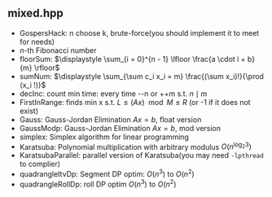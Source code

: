 <head>
	<script type="text/x-mathjax-config">
		MathJax.Hub.Config({
		  tex2jax: {
			skipTags: ['script', 'noscript', 'style', 'textarea', 'pre'],
			inlineMath: [['$','$']],
			processEscapes: true
		  }
		});
	</script>
	<script type="text/javascript" async
	  src="https://cdnjs.cloudflare.com/ajax/libs/mathjax/2.7.7/latest.js?config=TeX-MML-AM_CHTML">
	</script>
</head>

## mixed.hpp

- GospersHack: n choose k, brute-force(you should implement it to meet for needs)
- $n$-th Fibonacci number
- floorSum: $\displaystyle \sum_{i = 0}^{n - 1} \lfloor \frac{a \cdot i + b}{m} \rfloor$
- sumNum: $\displaystyle \sum_{\sum c_i x_i = m} \frac{(\sum x_i)!}{\prod (x_i !)}$
- decInc: count min time: every time --n or ++m s.t. $n \mid m$
- FirstInRange: finds min x s.t. $L \leq (A x) \mod M \leq R$ (or -1 if it does not exist)
- Gauss: Gauss-Jordan Elimination $Ax = b$, float version
- GaussModp: Gauss-Jordan Elimination $Ax = b$, mod version
- simplex: Simplex algorithm for linear programming
- Karatsuba: Polynomial multiplication with arbitrary modulus $O(n^{\log_2 3})$ 
- KaratsubaParallel: parallel version of Karatsuba(you may need `-lpthread` to complier)
- quadrangleItvDp: Segment DP optim: $O(n^3)$ to $O(n^2)$
- quadrangleRollDp: roll DP optim $O(n^3)$ to $O(n^2)$
